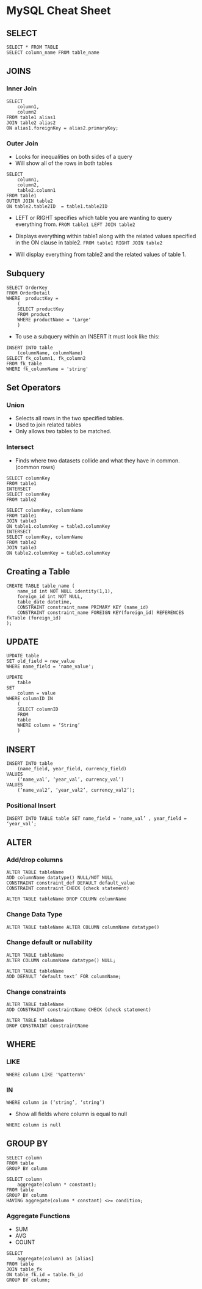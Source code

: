 # MySQL Cheat Sheet

## SELECT
```mysql
SELECT * FROM TABLE
SELECT column_name FROM table_name
```

## JOINS
### Inner Join
```
SELECT 
    column1,
    column2
FROM table1 alias1
JOIN table2 alias2
ON alias1.foreignKey = alias2.primaryKey;
```

### Outer Join

* Looks for inequalities on both sides of a query
* Will show all of the rows in both tables

```
SELECT
    column1,
    column2,
    table2.column1
FROM table1
OUTER JOIN table2
ON table2.table2ID  = table1.table2ID
```

* LEFT or RIGHT specifies which table you are wanting to query everything from.
`FROM table1 LEFT JOIN table2`

* Displays everything within table1 along with the related values specified in the ON clause in table2.
`FROM table1 RIGHT JOIN table2`

* Will display everything from table2 and the related values of table 1.

## Subquery
```
SELECT OrderKey
FROM OrderDetail
WHERE  productKey = 
    (
    SELECT productKey 
    FROM product 
    WHERE productName = 'Large'
    )
```
* To use a subquery within an INSERT it must look like this:
```
INSERT INTO table
    (columnName, columnName)
SELECT fk_column1, fk_column2
FROM fk_table
WHERE fk_columnName = 'string'
```

## Set Operators
### Union
* Selects all rows in the two specified tables.
* Used to join related tables
* Only allows two tables to be matched. 

### Intersect
* Finds where two datasets collide and what they have in common. (common rows)
```
SELECT columnKey
FROM table1
INTERSECT
SELECT columnKey
FROM table2
```
```
SELECT columnKey, columnName
FROM table1
JOIN table3
ON table1.columnKey = table3.columnKey
INTERSECT
SELECT columnKey, columnName
FROM table2
JOIN table3
ON table2.columnKey = table3.columnKey
```

## Creating a Table
```
CREATE TABLE table_name (
    name_id int NOT NULL identity(1,1), 
    foreign_id int NOT NULL,
    table_date datetime, 
    CONSTRAINT constraint_name PRIMARY KEY (name_id)
    CONSTRAINT constraint_name FOREIGN KEY(foreign_id) REFERENCES fkTable (foreign_id)
);
```

## UPDATE
```
UPDATE table
SET old_field = new_value
WHERE name_field = 'name_value';
```
```
UPDATE
    table
SET
    column = value
WHERE columnID IN 
    (
    SELECT columnID
    FROM
    table
    WHERE column = ‘String’
    )
```

## INSERT
```
INSERT INTO table
    (name_field, year_field, currency_field)
VALUES
    (‘name_val’, ‘year_val’, currency_val’)
VALUES
    (‘name_val2’, ‘year_val2’, currency_val2’);
```

### Positional Insert
```
INSERT INTO TABLE table SET name_field = ‘name_val’ , year_field = ‘year_val’;
```

## ALTER
### Add/drop columns
```
ALTER TABLE tableName
ADD columnName datatype() NULL/NOT NULL
CONSTRAINT constraint_def DEFAULT default_value 
CONSTRAINT constraint CHECK (check statement)

ALTER TABLE tableName DROP COLUMN columnName
```

### Change Data Type
```
ALTER TABLE tableName ALTER COLUMN columnName datatype()
```

### Change default or nullability
```
ALTER TABLE tableName
ALTER COLUMN columnName datatype() NULL;

ALTER TABLE tableName
ADD DEFAULT ‘default text’ FOR columnName;
```

### Change constraints
```
ALTER TABLE tableName
ADD CONSTRAINT constraintName CHECK (check statement)

ALTER TABLE tableName
DROP CONSTRAINT constraintName
```

## WHERE
### LIKE
```
WHERE column LIKE '%pattern%'
```

### IN
```
WHERE column in (‘string’, ‘string’)
```

* Show all fields where column is equal to null
```
WHERE column is null
```

## GROUP BY
```
SELECT column
FROM table
GROUP BY column
```

```
SELECT column
	aggregate(column * constant);
FROM table
GROUP BY column
HAVING aggregate(column * constant) <>= condition;
```

### Aggregate Functions
* SUM
* AVG
* COUNT
```
SELECT 
	aggregate(column) as [alias]
FROM table
JOIN table_fk
ON table_fk.id = table.fk_id
GROUP BY column;
```